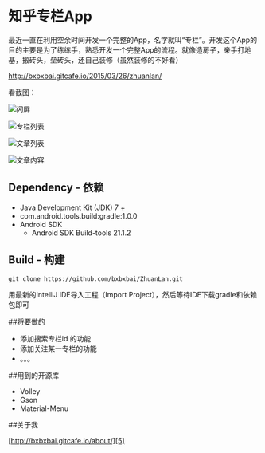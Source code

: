 # 知乎专栏App

最近一直在利用空余时间开发一个完整的App，名字就叫“专栏”。开发这个App的目的主要是为了练练手，熟悉开发一个完整App的流程。就像造房子，亲手打地基，搬砖头，垒砖头，还自己装修（虽然装修的不好看）


http://bxbxbai.gitcafe.io/2015/03/26/zhuanlan/


看截图：


![闪屏][1]


![专栏列表][2]


![文章列表][3]


![文章内容][4]



## Dependency - 依赖
  - Java Development Kit (JDK) 7 +
  - com.android.tools.build:gradle:1.0.0
  - Android SDK
    - Android SDK Build-tools 21.1.2


## Build - 构建

    git clone https://github.com/bxbxbai/ZhuanLan.git

用最新的IntelliJ IDE导入工程（Import Project），然后等待IDE下载gradle和依赖包即可



##将要做的

- 添加搜索专栏id 的功能
- 添加关注某一专栏的功能
- 。。。


##用到的开源库

- Volley
- Gson
- Material-Menu

##关于我

[http://bxbxbai.gitcafe.io/about/][5]


  [1]: http://i3.tietuku.com/88ec57d7fe3753ae.png
  [2]: http://i3.tietuku.com/3c275f04949e46d4.png
  [3]: http://i3.tietuku.com/106ec5a62e02d7ee.png
  [4]: http://i3.tietuku.com/360756eb6ec5cab6.png
  [5]: http://bxbxbai.gitcafe.io/about/







